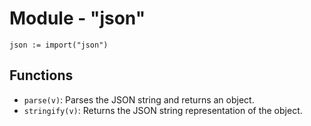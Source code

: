 # Module - "json"

```golang
json := import("json")
```

## Functions

- `parse(v)`: Parses the JSON string and returns an object.
- `stringify(v)`: Returns the JSON string representation of the object.
